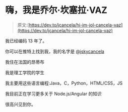 # 嗨，我是乔尔·坎塞拉·VAZ

> 原文:[https://dev.to/jcancela/hi-im-jol-cancela-vaz](https://dev.to/jcancela/hi-im-jol-cancela-vaz)

我已经编码 13 年了。

你可以在推特上找到我，我的名字是 [@jskycancela](https://twitter.com/jskycancela)

我住在法国的昂蒂布

我是理工学院的学生

我主要用这些语言编程:Java，C，Python，HTML/CSS，JS

我目前正在学习更多关于 Node.js/Angular 的知识

很高兴见到你。